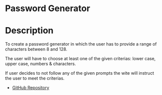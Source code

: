 # Password Generator

<h1>Description</h2>
<p>
To create a password generator in which the user has to provide a range of characters between 8 and 128.

The user will have to choose at least one of the given criterias: lower case, upper case, numbers & characters.

If user decides to not follow any of the given prompts the wite will instruct the user to meet the criterias.
</p>

* [GitHub Repository](https://github.com/channy3687/channy3687.password-generator)



